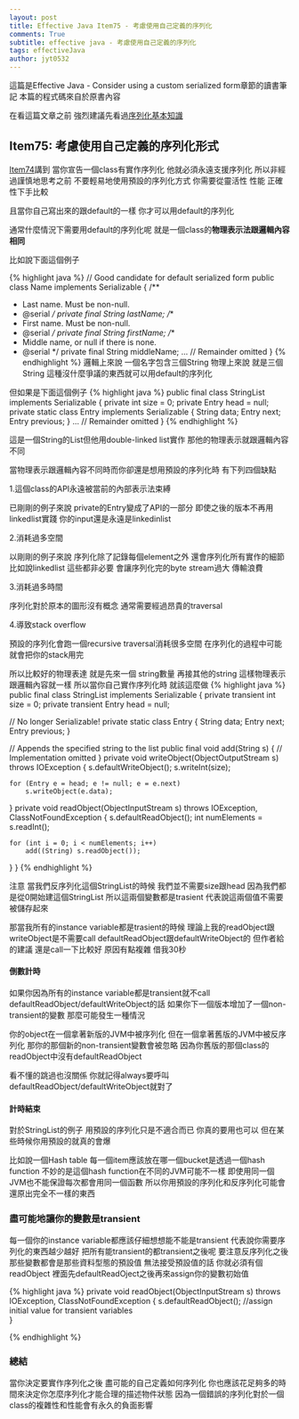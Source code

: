 ```yaml
---
layout: post
title: Effective Java Item75 - 考慮使用自己定義的序列化
comments: True 
subtitle: effective java - 考慮使用自己定義的序列化
tags: effectiveJava
author: jyt0532
---
```

這篇是Effective Java - Consider using a custom serialized form章節的讀書筆記
本篇的程式碼來自於原書內容

在看這篇文章之前 強烈建議先看過[序列化基本知識](/2017/09/27/java-serialization-101/)

## Item75: 考慮使用自己定義的序列化形式

[Item74](/2017/09/29/implement-serializable-judiciously/)講到 當你宣告一個class有實作序列化 他就必須永遠支援序列化
所以非經過謹慎地思考之前 不要輕易地使用預設的序列化方式 你需要從靈活性 性能 正確性下手比較

且當你自己寫出來的跟default的一樣 你才可以用default的序列化

通常什麼情況下需要用default的序列化呢 就是一個class的**物理表示法跟邏輯內容相同**

比如說下面這個例子 

{% highlight java %}
// Good candidate for default serialized form
public class Name implements Serializable {
  /**
  * Last name. Must be non-null.
  * @serial
  */
  private final String lastName;
  /**
  * First name. Must be non-null.
  * @serial
  */
  private final String firstName;
  /**
  * Middle name, or null if there is none.
  * @serial
  */
  private final String middleName;
  ... // Remainder omitted
}
{% endhighlight %}
邏輯上來說 一個名字包含三個String 物理上來說 就是三個String 這種沒什麼爭議的東西就可以用default的序列化

但如果是下面這個例子
{% highlight java %}
public final class StringList implements Serializable {
  private int size = 0;
  private Entry head = null;
  private static class Entry implements Serializable {
    String data;
    Entry next;
    Entry previous;
  }
  ... // Remainder omitted
}
{% endhighlight %}

這是一個String的List但他用double-linked list實作 那他的物理表示就跟邏輯內容不同

當物理表示跟邏輯內容不同時而你卻還是想用預設的序列化時 有下列四個缺點

1.這個class的API永遠被當前的內部表示法束縛

已剛剛的例子來說 private的Entry變成了API的一部分 即使之後的版本不再用linkedlist實踐 你的input還是永遠是linkedinlist

2.消耗過多空間

以剛剛的例子來說 序列化除了記錄每個element之外 還會序列化所有實作的細節比如說linkedlist 這些都非必要 會讓序列化完的byte stream過大 傳輸浪費


3.消耗過多時間

序列化對於原本的圖形沒有概念 通常需要經過昂貴的traversal

4.導致stack overflow

預設的序列化會跑一個recursive traversal消耗很多空間 在序列化的過程中可能就會把你的stack用完 

所以比較好的物理表達 就是先來一個 string數量 再接其他的string 這樣物理表示跟邏輯內容就一樣
所以當你自己實作序列化時 就該這麼做
{% highlight java %}
public final class StringList implements Serializable {
  private transient int size = 0;
  private transient Entry head = null;

  // No longer Serializable!
  private static class Entry {
    String data;
    Entry next;
    Entry previous;
  }

  // Appends the specified string to the list
  public final void add(String s) {
    // Implementation omitted
  }
  private void writeObject(ObjectOutputStream s) throws IOException {
    s.defaultWriteObject();
    s.writeInt(size);

    for (Entry e = head; e != null; e = e.next)
    	s.writeObject(e.data);
  }
  private void readObject(ObjectInputStream s) throws IOException, ClassNotFoundException {
    s.defaultReadObject();
    int numElements = s.readInt();

    for (int i = 0; i < numElements; i++)
    	add((String) s.readObject());
  }
}
{% endhighlight %}

注意 當我們反序列化這個StringList的時候 我們並不需要size跟head 因為我們都是從0開始建這個StringList 所以這兩個變數都是trasient
代表說這兩個值不需要被儲存起來

那當我所有的instance variable都是trasient的時候 理論上我的readObject跟writeObject是不需要call defaultReadObject跟defaultWriteObject的
但作者給的建議 還是call一下比較好 原因有點複雜 借我30秒

#### 倒數計時

如果你因為所有的instance variable都是transient就不call defaultReadObject/defaultWriteObject的話 如果你下一個版本增加了一個non-transient的變數 那麼可能發生一種情況

你的object在一個拿著新版的JVM中被序列化 但在一個拿著舊版的JVM中被反序列化 那你的那個新的non-transient變數會被忽略 因為你舊版的那個class的readObject中沒有defaultReadObject

看不懂的跳過也沒關係 你就記得always要呼叫defaultReadObject/defaultWriteObject就對了

#### 計時結束

對於StringList的例子 用預設的序列化只是不適合而已 你真的要用也可以 但在某些時候你用預設的就真的會爆

比如說一個Hash table 每一個item應該放在哪一個bucket是透過一個hash function 不妙的是這個hash function在不同的JVM可能不一樣 即使用同一個JVM也不能保證每次都會用同一個函數 所以你用預設的序列化和反序列化可能會還原出完全不一樣的東西

### 盡可能地讓你的變數是transient

每一個你的instance variable都應該仔細想想能不能是transient 代表說你需要序列化的東西越少越好 把所有能transient的都transient之後呢 要注意反序列化之後 那些變數都會是那些資料型態的預設值 無法接受預設值的話 你就必須有個readObject 裡面先defaultReadOject之後再來assign你的變數初始值


{% highlight java %}
private void readObject(ObjectInputStream s) throws IOException, ClassNotFoundException {
  s.defaultReadObject();
  //assign initial value for transient variables  
}

{% endhighlight %}
### 總結
當你決定要實作序列化之後 盡可能的自己定義如何序列化 你也應該花足夠多的時間來決定你怎麼序列化才能合理的描述物件狀態 因為一個錯誤的序列化對於一個class的複雜性和性能會有永久的負面影響
